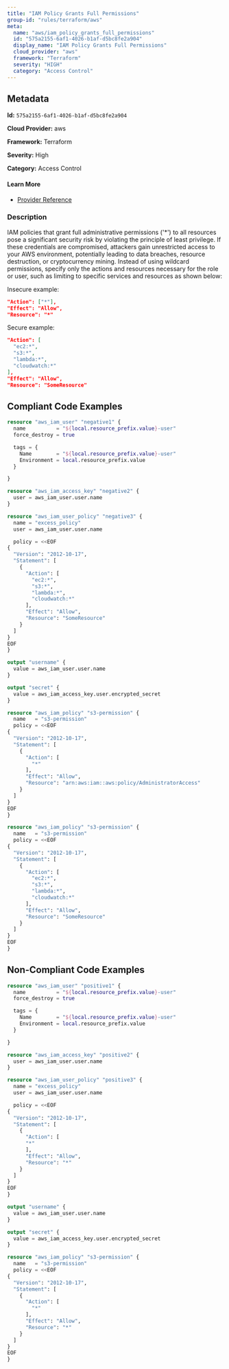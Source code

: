 ```yaml
---
title: "IAM Policy Grants Full Permissions"
group-id: "rules/terraform/aws"
meta:
  name: "aws/iam_policy_grants_full_permissions"
  id: "575a2155-6af1-4026-b1af-d5bc8fe2a904"
  display_name: "IAM Policy Grants Full Permissions"
  cloud_provider: "aws"
  framework: "Terraform"
  severity: "HIGH"
  category: "Access Control"
---
```

## Metadata

**Id:** `575a2155-6af1-4026-b1af-d5bc8fe2a904`

**Cloud Provider:** aws

**Framework:** Terraform

**Severity:** High

**Category:** Access Control

#### Learn More

 - [Provider Reference](https://registry.terraform.io/providers/hashicorp/aws/latest/docs/resources/iam_role_policy)

### Description

 IAM policies that grant full administrative permissions ('*') to all resources pose a significant security risk by violating the principle of least privilege. If these credentials are compromised, attackers gain unrestricted access to your AWS environment, potentially leading to data breaches, resource destruction, or cryptocurrency mining. Instead of using wildcard permissions, specify only the actions and resources necessary for the role or user, such as limiting to specific services and resources as shown below:

Insecure example:
```json
"Action": ["*"],
"Effect": "Allow",
"Resource": "*"
```

Secure example:
```json
"Action": [
  "ec2:*",
  "s3:*",
  "lambda:*", 
  "cloudwatch:*"
],
"Effect": "Allow",
"Resource": "SomeResource"
```


## Compliant Code Examples
```terraform
resource "aws_iam_user" "negative1" {
  name          = "${local.resource_prefix.value}-user"
  force_destroy = true

  tags = {
    Name        = "${local.resource_prefix.value}-user"
    Environment = local.resource_prefix.value
  }

}

resource "aws_iam_access_key" "negative2" {
  user = aws_iam_user.user.name
}

resource "aws_iam_user_policy" "negative3" {
  name = "excess_policy"
  user = aws_iam_user.user.name

  policy = <<EOF
{
  "Version": "2012-10-17",
  "Statement": [
    {
      "Action": [
        "ec2:*",
        "s3:*",
        "lambda:*",
        "cloudwatch:*"
      ],
      "Effect": "Allow",
      "Resource": "SomeResource"
    }
  ]
}
EOF
}

output "username" {
  value = aws_iam_user.user.name
}

output "secret" {
  value = aws_iam_access_key.user.encrypted_secret
}


```

```terraform
resource "aws_iam_policy" "s3-permission" {
  name   = "s3-permission"
  policy = <<EOF
{
  "Version": "2012-10-17",
  "Statement": [
    {
      "Action": [
        "*"
      ],
      "Effect": "Allow",
      "Resource": "arn:aws:iam::aws:policy/AdministratorAccess"
    }
  ]
}
EOF
}

```

```terraform
resource "aws_iam_policy" "s3-permission" {
  name   = "s3-permission"
  policy = <<EOF
{
  "Version": "2012-10-17",
  "Statement": [
    {
      "Action": [
        "ec2:*",
        "s3:*",
        "lambda:*",
        "cloudwatch:*"
      ],
      "Effect": "Allow",
      "Resource": "SomeResource"
    }
  ]
}
EOF
}

```
## Non-Compliant Code Examples
```terraform
resource "aws_iam_user" "positive1" {
  name          = "${local.resource_prefix.value}-user"
  force_destroy = true

  tags = {
    Name        = "${local.resource_prefix.value}-user"
    Environment = local.resource_prefix.value
  }

}

resource "aws_iam_access_key" "positive2" {
  user = aws_iam_user.user.name
}

resource "aws_iam_user_policy" "positive3" {
  name = "excess_policy"
  user = aws_iam_user.user.name

  policy = <<EOF
{
  "Version": "2012-10-17",
  "Statement": [
    {
      "Action": [
      "*"
      ],
      "Effect": "Allow",
      "Resource": "*"
    }
  ]
}
EOF
}

output "username" {
  value = aws_iam_user.user.name
}

output "secret" {
  value = aws_iam_access_key.user.encrypted_secret
}


```

```terraform
resource "aws_iam_policy" "s3-permission" {
  name   = "s3-permission"
  policy = <<EOF
{
  "Version": "2012-10-17",
  "Statement": [
    {
      "Action": [
        "*"
      ],
      "Effect": "Allow",
      "Resource": "*"
    }
  ]
}
EOF
}

```